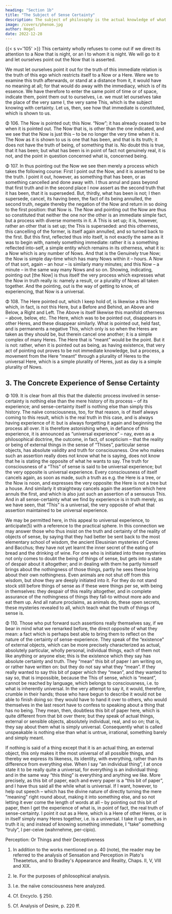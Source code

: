 ```yaml
---
heading: "Section 1b"
title: "The Subject of Sense Certainty"
description: The subject of philosophy is the actual knowledge of what truly is.
image: /covers/phenom.jpg
author: Hegel
date: 2022-12-28
---
```



{{< s v='105' >}} This certainty wholly refuses to come out if we direct its attention to a Now that is night, or an I to whom it is night. We will go to it and let ourselves point out the Now that is asserted. 

We must let ourselves point it out for the truth of this immediate relation is the truth of this ego which restricts itself to a Now or a Here. Were we to examine this truth afterwards, or stand at a distance from it, it would have no meaning at all; for that would do away with the immediacy, which is of its essence. We have therefore to enter the same point of time or of space, indicate them, point them out to ourselves, i.e. we must let ourselves take the place of the very same I, the very same This, which is the subject knowing with certainty. Let us, then, see how that immediate is constituted, which is shown to us.

Φ 106. The Now is pointed out; this Now. “Now”; it has already ceased to be when it is pointed out. The Now that is, is other than the one indicated, and we see that the Now is just this – to be no longer the very time when it is. The Now as it is shown to us is one that has been, and that is its truth; it does not have the truth of being, of something that is. No doubt this is true, that it has been; but what has been is in point of fact not genuinely real, it is not, and the point in question concerned what is, concerned being.

Φ 107. In thus pointing out the Now we see then merely a process which takes the following course: First I point out the Now, and it is asserted to be the truth. I point it out, however, as something that has been, or as something cancelled and done away with. I thus annul and pass beyond that first truth and in the second place I now assert as the second truth that it has been, that it is superseded. But, thirdly, what has been is not; I then supersede, cancel, its having been, the fact of its being annulled, the second truth, negate thereby the negation of the Now and return in so doing to the first position: that Now is. The Now and pointing out the Now are thus so constituted that neither the one nor the other is an immediate simple fact, but a process with diverse moments in it. A This is set up; it is, however, rather an other that is set up; the This is superseded: and this otherness, this cancelling of the former, is itself again annulled, and so turned back to the first. But this first, reflected thus into itself, is not exactly the same as it was to begin with, namely something immediate: rather it is a something reflected into-self, a simple entity which remains in its otherness, what it is: a Now which is any number of Nows. And that is the Genuinely true Now; the Now is simple day-time which has many Nows within it – hours. A Now of that sort, again – an hour – is similarly many minutes; and this Now – a minute – in the same way many Nows and so on. Showing, indicating, pointing out [the Now] is thus itself the very process which expresses what the Now in truth really is: namely a result, or a plurality of Nows all taken together. And the pointing, out is the way of getting to know, of experiencing, that Now is a universal.

Φ 108. The Here pointed out, which I keep hold of, is likewise a this Here which, in fact, is not this Here, but a Before and Behind, an Above and Below, a Right and Left. The Above is itself likewise this manifold otherness – above, below, etc. The Here, which was to be pointed out, disappears in other Heres, and these disappear similarly. What is pointed out, held fast, and is permanents a negative This, which only is so when the Heres are taken as they should be, but therein cancel one another; it is a simple complex of many Heres. The Here that is “meant” would be the point. But it is not: rather, when it is pointed out as being, as having existence, that very act of pointing out proves to be not immediate knowledge, but a process, a movement from the Here “meant” through a plurality of Heres to the universal Here, which is a simple plurality of Heres, just as day is a simple plurality of Nows.


## 3. The Concrete Experience of Sense Certainty

Φ 109. It is clear from all this that the dialectic process involved in sense-certainty is nothing else than the mere history of its process – of its experience; and sense-certainty itself is nothing else than simply this history. The naïve consciousness, too, for that reason, is of itself always coming to this result, which is the real truth in this case, and is always having experience of it: but is always forgetting it again and beginning the process all over. It is therefore astonishing when, in defiance of this experience, it is announced as “universal experience” – nay, even as a philosophical doctrine, the outcome, in fact, of scepticism – that the reality or being of external things in the sense of “Thises”, particular sense objects, has absolute validity and truth for consciousness. One who makes such an assertion really does not know what he is saying, does not know that he is stating the opposite of what he wants to say. The truth for consciousness of a “This” of sense is said to be universal experience; but the very opposite is universal experience. Every consciousness of itself cancels again, as soon as made, such a truth as e.g. the Here is a tree, or the Now is noon, and expresses the very opposite: the Here is not a tree but a house. And similarly it straightway cancels again the assertion which here annuls the first, and which is also just such an assertion of a sensuous This. And in all sense-certainty what we find by experience is in truth merely, as we have seen, that “This” is a universal, the very opposite of what that assertion maintained to be universal experience.

We may be permitted here, in this appeal to universal experience, to anticipate(5) with a reference to the practical sphere. In this connection we may answer those who thus insist on the truth and certainty of the reality of objects of sense, by saying that they had better be sent back to the most elementary school of wisdom, the ancient Eleusinian mysteries of Ceres and Bacchus; they have not yet learnt the inner secret of the eating of bread and the drinking of wine. For one who is initiated into these mysteries not only comes to doubt the being of things of sense, but gets into a state of despair about it altogether; and in dealing with them he partly himself brings about the nothingness of those things, partly he sees these bring about their own nothingness. Even animals are not shut off from this wisdom, but show they are deeply initiated into it. For they do not stand stock still before things of sense as if these were things per se, with being in themselves: they despair of this reality altogether, and in complete assurance of the nothingness of things they fall-to without more ado and eat them up. And all nature proclaims, as animals do, these open secrets, these mysteries revealed to all, which teach what the truth of things of sense is.

Φ 110. Those who put forward such assertions really themselves say, if we bear in mind what we remarked before, the direct opposite of what they mean: a fact which is perhaps best able to bring them to reflect on the nature of the certainty of sense-experience. They speak of the “existence” of external objects, which can be more precisely characterized as actual, absolutely particular, wholly personal, individual things, each of them not like anything or anyone else; this is the existence which they say has absolute certainty and truth. They “mean” this bit of paper I am writing on, or rather have written on: but they do not say what they “mean”. If they really wanted to say this bit of paper which they “mean”, and they wanted to say so, that is impossible, because the This of sense, which is “meant”, cannot be reached by language, which belongs to consciousness, i.e. to what is inherently universal. In the very attempt to say it, it would, therefore, crumble in their hands; those who have begun to describe it would not be able to finish doing so: they would have to hand it over to others, who would themselves in the last resort have to confess to speaking about a thing that has no being. They mean, then, doubtless this bit of paper here, which is quite different from that bit over there; but they speak of actual things, external or sensible objects, absolutely individual, real, and so on; that is, they say about them what is simply universal. Consequently what is called unspeakable is nothing else than what is untrue, irrational, something barely and simply meant.

If nothing is said of a thing except that it is an actual thing, an external object, this only makes it the most universal of all possible things, and thereby we express its likeness, its identity, with everything, rather than its difference from everything else. When I say “an individual thing”, I at once state it to be really quite a universal, for everything is an individual thing: and in the same way “this thing” is everything and anything we like. More precisely, as this bit of paper, each and every paper is a “this bit of paper”, and I have thus said all the while what is universal. If I want, however, to help out speech – which has the divine nature of directly turning the mere “meaning” right round about, making it into something else, and so not letting it ever come the length of words at all – by pointing out this bit of paper, then I get the experience of what is, in point of fact, the real truth of sense-certainty. I point it out as a Here, which is a Here of other Heres, or is in itself simply many Heres together, i.e. is a universal. I take it up then, as in truth it is; and instead of knowing something immediate, I “take” something “truly”, I per-ceive (wahrnehme, per-cipio).

Perception: Or Things and their Deceptiveness

1. In addition to the works mentioned on p. 40 (note), the reader may be referred to the analysis of Sensation and Perception in Plato's Theaetetus, and to Bradley's Appearance and Reality, Chaps. II, V, VIII and XIX.

2. Ie. For the purposes of philosophical analysis.

3. I.e. the naïve consciousness here analyzed.

4. Cf. Encyclo. § 250.

5. Cf. Analysis of Desire, p. 220 ff.
